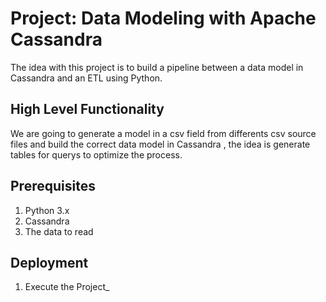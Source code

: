 # Project: Data Modeling with Apache Cassandra

The idea with this project is to build a pipeline between a data model in Cassandra and an ETL using Python.

## High Level Functionality

We are going to generate a model in a csv field from differents csv source files and build the correct data model in Cassandra , the idea is generate tables for querys to optimize the process.

## Prerequisites

1. Python 3.x
2. Cassandra
3. The data to read

## Deployment

1. Execute the Project_